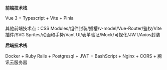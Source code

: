 **前端技术栈**

Vue 3 + Typescript + Vite + Pinia

其他前端技术点：CSS Modules/组件封装/插槽/v-model/Vue-Router/鉴权/Vite插件/SVG Sprites/动画和手势/Vant UI/表单验证/Mock/可视化/JWT/Axios封装

**后端技术栈**

Docker + Ruby Rails + Postgresql + JWT + BashScript + Nginx + CORS + 腾讯云服务器

